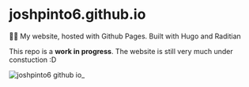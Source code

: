 # joshpinto6.github.io
🐱‍💻 My website, hosted with Github Pages. Built with Hugo and Raditian

This repo is a **work in progress**. The website is still very much under constuction :D

![joshpinto6 github io_](https://user-images.githubusercontent.com/91392083/183792764-d5ef3597-68fb-4fb1-91c7-607d9a56a2e5.png)
